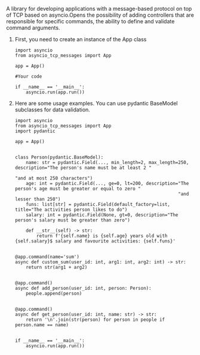 A library for developing applications with a message-based protocol on top of TCP based on asyncio.Opens the possibility of adding controllers that are responsible for specific commands, the ability to define and validate command arguments.

1. First, you need to create an instance of the App class

   ```
   import asyncio
   from asyncio_tcp_messages import App

   app = App()

   #Your code

   if __name__ == '__main__':
       asyncio.run(app.run())

   ```
2. Here are some usage examples. You can use pydantic BaseModel subclasses for data validation.

   ```
   import asyncio
   from asyncio_tcp_messages import App
   import pydantic

   app = App()


   class Person(pydantic.BaseModel):
       name: str = pydantic.Field(..., min_length=2, max_length=250, description="The person's name must be at least 2 "
                                                                                 "and at most 250 characters")
       age: int = pydantic.Field(..., ge=0, lt=200, description="The person's age must be greater or equal to zero "
                                                                "and lesser than 250")
       funs: list[str] = pydantic.Field(default_factory=list, title="The activities person likes to do")
       salary: int = pydantic.Field(None, gt=0, description="The person's salary must be greater than zero")

       def __str__(self) -> str:
           return f'{self.name} is {self.age} years old with {self.salary}$ salary and favourite activities: {self.funs}'


   @app.command(name='sum')
   async def custom_sum(user_id: int, arg1: int, arg2: int) -> str:
       return str(arg1 + arg2)


   @app.command()
   async def add_person(user_id: int, person: Person):
       people.append(person)


   @app.command()
   async def get_person(user_id: int, name: str) -> str:
       return '\n'.join(str(person) for person in people if person.name == name)


   if __name__ == '__main__':
       asyncio.run(app.run())

   ```
